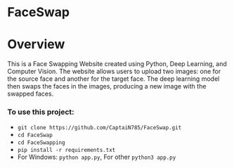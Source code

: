 # FaceSwap
# Overview
This is a Face Swapping Website created using Python, Deep Learning, and Computer Vision. The website allows users to upload two images: one for the source face and another for the target face. The deep learning model then swaps the faces in the images, producing a new image with the swapped faces.

### To use this project:
- `git clone https://github.com/CaptaiN785/FaceSwap.git`
- `cd FaceSwap`
- `cd FaceSwapping`
- `pip install -r requirements.txt`
- For Windows: `python app.py`, For other `python3 app.py`
